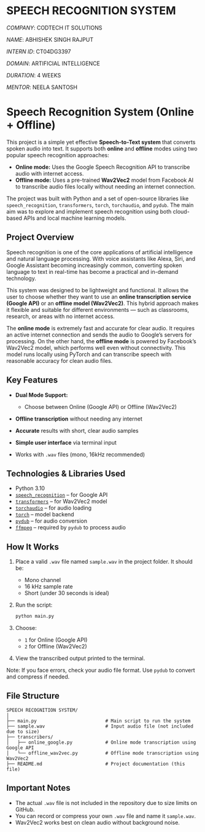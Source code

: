 # SPEECH RECOGNITION SYSTEM

*COMPANY*: CODTECH IT SOLUTIONS

*NAME*: ABHISHEK SINGH RAJPUT

*INTERN ID*: CT04DG3397

*DOMAIN*: ARTIFICIAL INTELLIGENCE

*DURATION*: 4 WEEKS

*MENTOR*: NEELA SANTOSH


#  Speech Recognition System (Online + Offline)

This project is a simple yet effective **Speech-to-Text system** that converts spoken audio into text. It supports both **online** and **offline** modes using two popular speech recognition approaches:

* **Online mode:** Uses the Google Speech Recognition API to transcribe audio with internet access.
* **Offline mode:** Uses a pre-trained **Wav2Vec2** model from Facebook AI to transcribe audio files locally without needing an internet connection.

The project was built with Python and a set of open-source libraries like `speech_recognition`, `transformers`, `torch`, `torchaudio`, and `pydub`. The main aim was to explore and implement speech recognition using both cloud-based APIs and local machine learning models.


##  Project Overview

Speech recognition is one of the core applications of artificial intelligence and natural language processing. With voice assistants like Alexa, Siri, and Google Assistant becoming increasingly common, converting spoken language to text in real-time has become a practical and in-demand technology.

This system was designed to be lightweight and functional. It allows the user to choose whether they want to use an **online transcription service (Google API)** or an **offline model (Wav2Vec2)**. This hybrid approach makes it flexible and suitable for different environments — such as classrooms, research, or areas with no internet access.

The **online mode** is extremely fast and accurate for clear audio. It requires an active internet connection and sends the audio to Google’s servers for processing. On the other hand, the **offline mode** is powered by Facebook’s Wav2Vec2 model, which performs well even without connectivity. This model runs locally using PyTorch and can transcribe speech with reasonable accuracy for clean audio files.


##  Key Features

* **Dual Mode Support:**

  * Choose between Online (Google API) or Offline (Wav2Vec2)
* **Offline transcription** without needing any internet
* **Accurate** results with short, clear audio samples
* **Simple user interface** via terminal input
* Works with `.wav` files (mono, 16kHz recommended)


##  Technologies & Libraries Used

* Python 3.10
* [`speech_recognition`](https://pypi.org/project/SpeechRecognition/) – for Google API
* [`transformers`](https://huggingface.co/transformers/) – for Wav2Vec2 model
* [`torchaudio`](https://pytorch.org/audio/stable/index.html) – for audio loading
* [`torch`](https://pytorch.org/) – model backend
* [`pydub`](https://github.com/jiaaro/pydub) – for audio conversion
* [`ffmpeg`](https://ffmpeg.org/) – required by `pydub` to process audio


##  How It Works

1. Place a valid `.wav` file named `sample.wav` in the project folder. It should be:

   * Mono channel
   * 16 kHz sample rate
   * Short (under 30 seconds is ideal)
2. Run the script:

   ```bash
   python main.py
   ```
3. Choose:

   * `1` for Online (Google API)
   * `2` for Offline (Wav2Vec2)
4. View the transcribed output printed to the terminal.

Note: If you face errors, check your audio file format. Use `pydub` to convert and compress if needed.

## File Structure

```
SPEECH RECOGNITION SYSTEM/
│
├── main.py                         # Main script to run the system
├── sample.wav                      # Input audio file (not included due to size)
├── transcribers/
│   ├── online_google.py            # Online mode transcription using Google API
│   └── offline_wav2vec.py          # Offline mode transcription using Wav2Vec2
├── README.md                       # Project documentation (this file)

```

## Important Notes

* The actual `.wav` file is not included in the repository due to size limits on GitHub.
* You can record or compress your own `.wav` file and name it `sample.wav`.
* Wav2Vec2 works best on clean audio without background noise.

